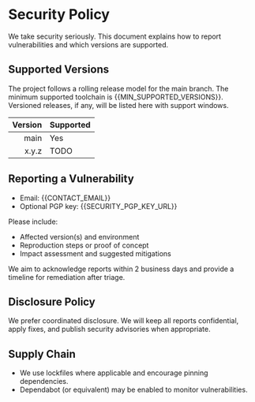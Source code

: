 <!-- Updated to best practices on 2025-09-14. -->
# Security Policy

<!-- BEGIN GENERATED: SECURITY:MAIN -->

We take security seriously. This document explains how to report
vulnerabilities and which versions are supported.

## Supported Versions

The project follows a rolling release model for the main branch. The minimum
supported toolchain is {{MIN_SUPPORTED_VERSIONS}}. Versioned releases, if any,
will be listed here with support windows.

| Version | Supported          |
|--------:|--------------------|
| main    | Yes                |
| x.y.z   | TODO               |

## Reporting a Vulnerability

- Email: {{CONTACT_EMAIL}}
- Optional PGP key: {{SECURITY_PGP_KEY_URL}}

Please include:
- Affected version(s) and environment
- Reproduction steps or proof of concept
- Impact assessment and suggested mitigations

We aim to acknowledge reports within 2 business days and provide a timeline
for remediation after triage.

## Disclosure Policy

We prefer coordinated disclosure. We will keep all reports confidential, apply
fixes, and publish security advisories when appropriate.

## Supply Chain

- We use lockfiles where applicable and encourage pinning dependencies.
- Dependabot (or equivalent) may be enabled to monitor vulnerabilities.

<!-- END GENERATED: SECURITY:MAIN -->

